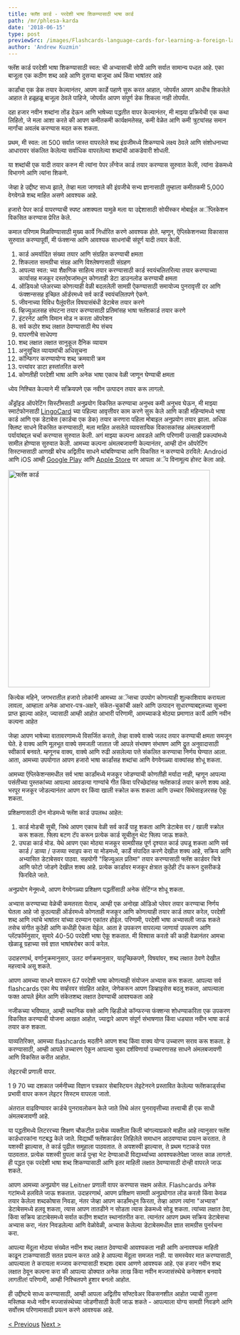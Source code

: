 ```yaml
---
title: फ्लॅश कार्ड - परदेशी भाषा शिकण्यासाठी भाषा कार्ड
path: /mr/phlesa-karda
date: '2018-06-15'
type: post
previewSrc: /images/Flashcards-language-cards-for-learning-a-foreign-language.-The-best-method-of-memorizing-words.jpg
author: 'Andrew Kuzmin'
---
```


फ्लॅश कार्ड परदेशी भाषा शिकण्यासाठी स्वत: ची अभ्यासाची सोपी आणि सर्वात सामान्य पध्दत आहे. एका बाजूला एक कठीण शब्द आहे आणि दुसऱ्या बाजूचा अर्थ किंवा भाषांतर आहे

कार्डांचा एक डेक तयार केल्यानंतर, आपण कार्डे पहाणे सुरू करत आहात, जोपर्यंत आपण आधीच शिकलेले आहात ते हळूहळू बाजूला ठेवले पाहिजे, जोपर्यंत आपण संपूर्ण डेक शिकला नाही तोपर्यंत.

दहा हजार नवीन शब्दांना तोंड देऊन आणि भाषेच्या पद्धतीत वापर केल्यानंतर, मी माझ्या प्रक्रियेची एक कथा लिहितो, जे मला आशा करते की आपण कमीतकमी कार्यक्षमतेसह, कमी वेळेत आणि कमी त्रुट्यांसह समान मार्गांचा अवलंब करण्यास मदत करू शकता.

प्रथम, मी स्वत: ला 500 सर्वात जास्त वापरलेले शब्द इंग्रजीमध्ये शिकण्याचे लक्ष्य ठेवले आणि संशोधनाच्या आधारावर संकलित केलेल्या सर्वाधिक वापरलेल्या शब्दांची आकडेवारी शोधली.

या शब्दांची एक यादी तयार करुन मी त्यांना पेपर लँग्वेज कार्ड तयार करण्यास सुरुवात केली, त्यांना डेकमध्ये विभागणे आणि त्यांना शिकणे.

जेव्हा हे उद्दीष्ट साध्य झाले, तेव्हा मला जाणवले की इंग्रजीचे सभ्य ज्ञानासाठी तुम्हाला कमीतकमी 5,000 वेगवेगळे शब्द माहित असणे आवश्यक आहे.

हजारो पेपर कार्ड वापरण्याची स्पष्ट अशक्यता यामुळे मला या उद्देशासाठी सोयीस्कर मोबाईल अॅप्लिकेशन विकसित करण्यास प्रेरित केले.

कमाल परिणाम मिळविण्यासाठी मुख्य कार्ये निर्धारित करणे आवश्यक होते. म्हणून, ऍप्लिकेशनच्या विकासास सुरुवात करण्यापूर्वी, मी फंक्शन्स आणि आवश्यक साधनांची संपूर्ण यादी तयार केली.

1. कार्ड अमर्यादित संख्या तयार आणि संग्रहित करण्याची क्षमता
2. शिकलात सामग्रीचा संग्रह आणि विश्लेषणासाठी संग्रहण
3. आपल्या स्वत: च्या शैक्षणिक साहित्य तयार करण्यासाठी कार्ड स्वयंचलितरित्या तयार करण्याच्या कार्यासह मजकूर दस्तऐवजांमधून कोणताही डेटा डाउनलोड करण्याची क्षमता
4. ऑडियओ प्लेअरच्या कोणत्याही वेळी बदललेली सामग्री ऐकण्यासाठी समायोज्य पुनरावृत्ती दर आणि फंक्शन्ससह इच्छित ऑर्डरमध्ये सर्व कार्डे स्वयंचलितपणे ऐकणे.
5. जीवनाच्या विविध पैलूंवरील विषयासंबंधी डेटाबेस तयार करणे
6. व्हिज्युअलसह संघटना तयार करण्यासाठी प्रतिमांसह भाषा फ्लॅशकार्ड तयार करणे
7. इंटरनेट आणि विमान मोड न करता ऑपरेशन
8. सर्व कठोर शब्द लक्षात ठेवण्यासाठी मेघ संचय
9. वापरणीचे साधेपणा
10. शब्द लक्षात लक्षात सानुकूल दैनिक व्यायाम
11. अनुसूचित व्यायामांची अधिसूचना
12. कॉन्फिगर करण्यायोग्य शब्द क्रमवारी क्रम
13. पत्त्यांवर डाटा हस्तांतरित करणे
14. कोणतीही परदेशी भाषा आणि अनेक भाषा एकाच वेळी जाणून घेण्याची क्षमता

ध्येय निश्चित केल्याने मी सक्रियपणे एक नवीन उत्पादन तयार करू लागलो.

अँड्रॉइड ऑपरेटिंग सिस्टीमसाठी अनुप्रयोग विकसित करण्याचा अनुभव कमी अनुभव घेऊन, मी माझ्या स्मार्टफोनसाठी <a href="https://lingocard.com" target="_blank" rel="noopener">LingoCard</a> च्या पहिल्या आवृत्तीवर काम करणे सुरू केले आणि काही महिन्यांमध्ये भाषा कार्ड आणि एक डेटाबेस (कार्डचा एक डेक) तयार करणारा पहिला मोबाइल अनुप्रयोग तयार झाला. अधिक क्लिष्ट साधने विकसित करण्यासाठी, मला माहित असलेले व्यावसायिक विकासकांसह अंमलबजावणी पर्यायांबद्दल चर्चा करण्यास सुरुवात केली. अगं माझ्या कल्पना आवडले आणि परिणामी उत्साही प्रकल्पांमध्ये सामील होण्यास सुरुवात केली. आमच्या कल्पना अंमलबजावणी केल्यानंतर, आम्ही दोन ऑपरेटिंग सिस्टम्ससाठी आणखी बरेच अद्वितीय साधने थांबविण्याचा आणि विकसित न करण्याचे ठरविले: Android आणि iOS आम्ही <a href="https://play.google.com/store/apps/details?id=com.lingocard.lingocard" target="_blank" rel="noopener">Google Play</a> आणि <a href="https://itunes.apple.com/us/app/lingocard/id1217076835?mt=8" target="_blank" rel="noopener">Apple Store</a> वर आपला अॅप विनामूल्य होस्ट केला आहे.

<img class="aligncenter wp-image-7109" src="../images/2018/05/LingoCard-play.png" alt="फ्लॅश कार्ड" width="453" height="487" />

कित्येक महिने, जगभरातील हजारो लोकांनी आमच्या अॅप्सचा उपयोग कोणत्याही शुल्काशिवाय करायला लावला, आम्हाला अनेक आभार-पत्र-अक्षरे, संकेत-चुकांची अक्षरे आणि उत्पादन सुधारण्याबद्दलच्या सूचना प्राप्त झाल्या आहेत, ज्यासाठी आम्ही आहोत आभारी परिणामी, आमच्याकडे मोठ्या प्रमाणात कार्ये आणि नवीन कल्पना आहेत

जेव्हा आपण भाषेच्या वातावरणामध्ये विसर्जित करतो, तेव्हा वाक्ये वाक्ये जलद तयार करण्याची क्षमता समजून घेते. हे वाक्य आणि मूलभूत वाक्ये समजली जातात जी आपले संभाषण संभाषण आणि द्रुत अनुवादासाठी स्वीकार्य बनवते. म्हणूनच वाक्य, वाक्ये आणि रुढी असलेल्या पत्ते संकलित करण्याचा निर्णय घेण्यात आला. आता, आमच्या उपयोगात आपण हजारो भाषा कार्डांसह शब्दांचा आणि वेगवेगळ्या वाक्यांसह शोधू शकता.

आमच्या ऍप्लिकेशन्समधील सर्व भाषा कार्डांमध्ये मजकूर जोडण्याची कोणतीही मर्यादा नाही, म्हणून आपल्या पसंतीच्या पुस्तकांच्या आपल्या आवडत्या गाण्यांचे गीत किंवा परिच्छेदांसह फ्लॅशकार्ड तयार करणे शक्य आहे. भरपूर मजकूर जोडल्यानंतर आपण वर किंवा खाली स्क्रोल करू शकता आणि उच्चार सिंथेसाइज़रसह ऐकू शकता.

प्रशिक्षणासाठी दोन मोडमध्ये फ्लॅश कार्ड उपलब्ध आहेत:

1. कार्ड मोडची सूची, जिथे आपण एकाच वेळी सर्व कार्डे पाहू शकता आणि डेटाबेस वर / खाली स्क्रोल करू शकता. फ्लिप बटण टॅप करून प्रत्येक कार्ड सूचीतून थेट फ्लिप जाऊ शकते.
2. उघडा कार्ड मोड. येथे आपण एका मोठ्या मजकूर सामग्रीसह पूर्ण दृश्यात कार्ड उघडू शकता आणि सर्व कार्ड / डाव्या / उजव्या स्वाइप करा या मोडमध्ये, कार्डे संपादित करणे देखील शक्य आहे, सक्रिय आणि अभ्यासित डेटाबेसवर पाठवा. सहयोगी "व्हिज्युअल प्रतिमा" तयार करण्यासाठी फ्लॅश कार्डवर चित्रे आणि फोटो जोडणे देखील शक्य आहे. प्रत्येक कार्डावर मजकूर क्षेत्रात कुठेही टॅप करून दुसरीकडे फिरविले जाते.

अनुप्रयोग मेनूमध्ये, आपण वेगवेगळ्या प्रशिक्षण पद्धतींसाठी अनेक सेटिंग्ज शोधू शकता.

अभ्यास करण्याच्या वेळेची कमतरता येताच, आम्ही एक अनोखा ऑडिओ प्लेयर तयार करण्याचा निर्णय घेतला आहे जो कुठल्याही ऑर्डरमध्ये कोणताही मजकूर आणि कोणत्याही तयार कार्ड तयार करेल, परदेशी शब्द आणि त्यांचे भाषांतर यांच्या दरम्यान एकांतर होईल. परिणामी, परदेशी भाषा अभ्यासली जाऊ शकते तसेच संगीत कुठेही आणि कधीही ऐकता येईल. आता हे उपकरण वापरल्या जाणार्या उपकरण आणि प्लॅटफॉर्मनुसार, सुमारे 40-50 परदेशी भाषा ऐकू शकतात. मी विश्वास करतो की काही वेळानंतर आमचा खेळाडू ग्रहाच्या सर्व ज्ञात भाषांबरोबर कार्य करेल.

उदाहरणार्थ, वर्णानुक्रमानुसार, उलट वर्णक्रमानुसार, यादृच्छिकपणे, विषयांवर, शब्द लक्षात ठेवणे देखील महत्त्वाचे असू शकते.

आपण आमच्या साधने वापरून 67 परदेशी भाषा कोणत्याही संयोजन अभ्यास करू शकता. आपल्या सर्व flashcards एका मेघ सर्व्हरवर संग्रहित आहेत, जेणेकरून आपण डिव्हाइसेस बदलू शकता, आपल्याला फक्त आपले ईमेल आणि संकेतशब्द लक्षात ठेवण्याची आवश्यकता आहे

नजीकच्या भविष्यात, आम्ही स्थानिक वक्ते आणि व्हिडीओ कॉन्फरन्स फंक्शन्स शोधण्याकरिता एक उपकरण विकसित करण्याची योजना आखत आहोत, ज्याद्वारे आपण संपूर्ण संभाषणात किंवा धड्यात नवीन भाषा कार्ड तयार करु शकता.

याव्यतिरिक्त, आमच्या flashcards मदतीने आपण शब्द किंवा वाक्य योग्य उच्चारण सराव करू शकता. हे करण्यासाठी, आम्ही आपले उच्चारण ऐकून आपल्या चुका दर्शविणार्या उच्चारणासह साधने अंमलबजावणी आणि विकसित करीत आहोत.

लेइटरची प्रणाली वापर.

1 9 70 च्या दशकात जर्मनीच्या विज्ञान पत्रकार सेबास्टियन लेइटेनरने प्रस्तावित केलेल्या फ्लॅशकार्ड्सचा प्रभावी वापर करून लेइटर सिस्टम वापरला जातो.

अंतराल वाढविण्यावर कार्डचे पुनरावलोकन केले जाते तिथे अंतर पुनरावृत्तीच्या तत्त्वाची ही एक साधी अंमलबजावणी आहे.

या पद्धतीमध्ये लिटररच्या शिक्षण चौकटीत प्रत्येक व्यक्तीला किती चांगल्याप्रकारे माहीत आहे त्यानुसार फ्लॅश कार्डधारकांना गटबद्ध केले जाते. विद्यार्थी फ्लॅशकार्डवर लिहिलेले समाधान आठवण्याचा प्रयत्न करतात. ते यशस्वी झाल्यास, ते कार्ड पुढील समूहाला पाठवतात. ते अयशस्वी झाल्यास, ते प्रथम गटाकडे परत पाठवतात. प्रत्येक यशस्वी ग्रुपला कार्ड पुन्हा भेट देण्याआधी विद्यार्थ्याच्या आवश्यकतेपेक्षा जास्त काळ लागतो. ही पद्धत एक परदेशी भाषा शब्द शिकण्यासाठी आणि इतर माहिती लक्षात ठेवण्यासाठी दोन्ही वापरले जाऊ शकते.

आपण आमच्या अनुप्रयोग सह Leitner प्रणाली वापर करण्यास सक्षम असेल. Flashcards अनेक गटांमध्ये हलविले जाऊ शकतात. उदाहरणार्थ, आपण प्रशिक्षण सामग्री अनुप्रयोगात लोड करतो किंवा केवळ तयार केलेला शब्दकोषास निवडा, नंतर जेव्हा आपण कार्डांमधून फिरता, तेव्हा आपण त्यांना "अभ्यास" डेटाबेसमध्ये हलवू शकता, त्यास आपण तातडीने न सोडता त्यास डेकमध्ये सोडू शकता. त्यांच्या लक्षात ठेवा, किंवा सक्रिय डाटाबेसमध्ये सर्वात कठीण शब्दांत स्थानांतरीत करा. त्यानंतर आपण प्रथम सक्रिय डेटाबेसचा अभ्यास करा, नंतर निवडलेल्या आणि वेळोवेळी, अभ्यास केलेल्या डेटाबेसमधील ज्ञात सामग्रीस पुनर्रचना करा.

आपल्या मेंदूला मोठ्या संख्येत नवीन शब्द लक्षात ठेवण्याची आवश्यकता नाही आणि अनावश्यक माहिती काढून टाकण्यासाठी सतत प्रयत्न करत आहे हे आपल्या मेंदूला समजत नाही. या समस्येवर मात करण्यासाठी, आपल्याला ते करायला मज्जाव करण्यासाठी शब्दशः दबाव आणणे आवश्यक आहे. एक हजार नवीन शब्द लक्षात ठेवून कल्पना करा की आपल्या डोक्यात अनेक लाख किंवा नवीन मज्जासंस्थेचे कनेक्शन बनवावे लागतील! परिणामी, आम्ही निश्चितपणे हुशार बनलो आहोत.

ही उद्दीष्ट्ये साध्य करण्यासाठी, आम्ही आपला अद्वितीय सॉफ्टवेअर विकसनशील आहोत ज्याची तुलना मस्तिष्क मध्ये नवीन मज्जासंस्थेच्या जोडणीसाठी केली जाऊ शकते - आपल्याला योग्य सामग्री निवडणे आणि सर्वोत्तम परिणामासाठी प्रयत्न करणे आवश्यक आहे.

<a href="/mr/jalada-i-graji-sikanyasathi-kase">< Previous</a> <a href="/mr/sabdasangraha-sudharanyasathi-kase">Next ></a>
